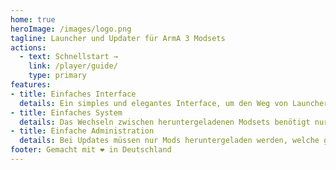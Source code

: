 ```yaml
---
home: true
heroImage: /images/logo.png
tagline: Launcher und Updater für ArmA 3 Modsets
actions:
  - text: Schnellstart →
    link: /player/guide/
    type: primary
features:
- title: Einfaches Interface
  details: Ein simples und elegantes Interface, um den Weg von Launcher Download bis Spielstart zu minimieren. 
- title: Einfaches System
  details: Das Wechseln zwischen heruntergeladenen Modsets benötigt nur zwei Mausklicks. Nicht benötigte Modsets müssen nicht geladen werden.
- title: Einfache Administration
  details: Bei Updates müssen nur Mods heruntergeladen werden, welche geändert wurden. Dies spart Bandbreite und Zeit. 
footer: Gemacht mit ❤️ in Deutschland
---
```

